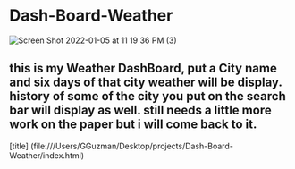 # Dash-Board-Weather

![Screen Shot 2022-01-05 at 11 19 36 PM (3)](https://user-images.githubusercontent.com/92010483/148337940-47da683a-6629-47ee-8337-e176e1070704.png)

## this is my Weather DashBoard, put a City name and six days of that city weather will be display. history of some of the city you put on the search bar will display as well. still needs a little more work on the paper but i will come back to it.

[title] (file:///Users/GGuzman/Desktop/projects/Dash-Board-Weather/index.html)